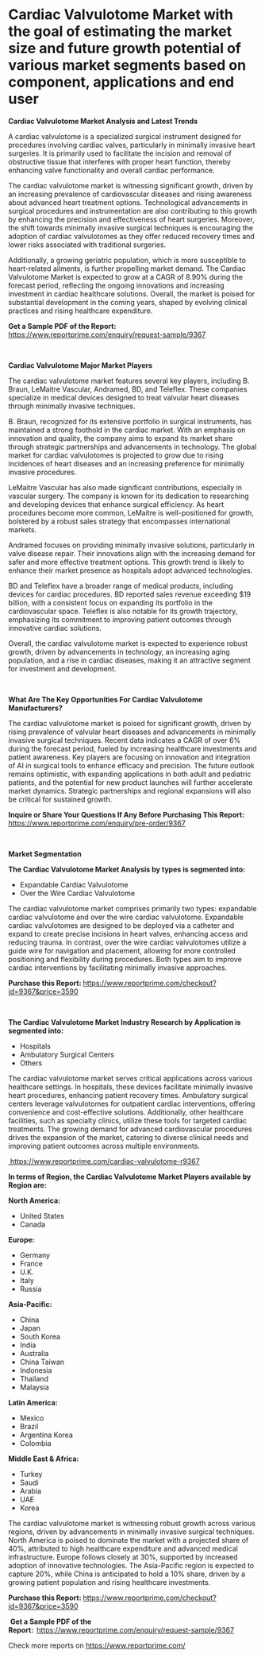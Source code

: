 <p><h1>Cardiac Valvulotome Market with the goal of estimating the market size and future growth potential of various market segments based on component, applications and end user</h1></p><p><strong>Cardiac Valvulotome Market Analysis and Latest Trends</strong></p>
<p><p>A cardiac valvulotome is a specialized surgical instrument designed for procedures involving cardiac valves, particularly in minimally invasive heart surgeries. It is primarily used to facilitate the incision and removal of obstructive tissue that interferes with proper heart function, thereby enhancing valve functionality and overall cardiac performance.</p><p>The cardiac valvulotome market is witnessing significant growth, driven by an increasing prevalence of cardiovascular diseases and rising awareness about advanced heart treatment options. Technological advancements in surgical procedures and instrumentation are also contributing to this growth by enhancing the precision and effectiveness of heart surgeries. Moreover, the shift towards minimally invasive surgical techniques is encouraging the adoption of cardiac valvulotomes as they offer reduced recovery times and lower risks associated with traditional surgeries.</p><p>Additionally, a growing geriatric population, which is more susceptible to heart-related ailments, is further propelling market demand. The Cardiac Valvulotome Market is expected to grow at a CAGR of 8.90% during the forecast period, reflecting the ongoing innovations and increasing investment in cardiac healthcare solutions. Overall, the market is poised for substantial development in the coming years, shaped by evolving clinical practices and rising healthcare expenditure.</p></p>
<p><strong>Get a Sample PDF of the Report:&nbsp;</strong> <a href="https://www.reportprime.com/enquiry/request-sample/9367?utm_campaign=2740&utm_medium=2&utm_source=Github&utm_content=ia&utm_term=20032025&utm_id=cardiac-valvulotome">https://www.reportprime.com/enquiry/request-sample/9367</a></p>
<p>&nbsp;</p>
<p><strong>Cardiac Valvulotome Major Market Players</strong></p>
<p><p>The cardiac valvulotome market features several key players, including B. Braun, LeMaitre Vascular, Andramed, BD, and Teleflex. These companies specialize in medical devices designed to treat valvular heart diseases through minimally invasive techniques.</p><p>B. Braun, recognized for its extensive portfolio in surgical instruments, has maintained a strong foothold in the cardiac market. With an emphasis on innovation and quality, the company aims to expand its market share through strategic partnerships and advancements in technology. The global market for cardiac valvulotomes is projected to grow due to rising incidences of heart diseases and an increasing preference for minimally invasive procedures.</p><p>LeMaitre Vascular has also made significant contributions, especially in vascular surgery. The company is known for its dedication to researching and developing devices that enhance surgical efficiency. As heart procedures become more common, LeMaitre is well-positioned for growth, bolstered by a robust sales strategy that encompasses international markets.</p><p>Andramed focuses on providing minimally invasive solutions, particularly in valve disease repair. Their innovations align with the increasing demand for safer and more effective treatment options. This growth trend is likely to enhance their market presence as hospitals adopt advanced technologies.</p><p>BD and Teleflex have a broader range of medical products, including devices for cardiac procedures. BD reported sales revenue exceeding $19 billion, with a consistent focus on expanding its portfolio in the cardiovascular space. Teleflex is also notable for its growth trajectory, emphasizing its commitment to improving patient outcomes through innovative cardiac solutions.</p><p>Overall, the cardiac valvulotome market is expected to experience robust growth, driven by advancements in technology, an increasing aging population, and a rise in cardiac diseases, making it an attractive segment for investment and development.</p></p>
<p>&nbsp;</p>
<p><strong>What Are The Key Opportunities For Cardiac Valvulotome Manufacturers?</strong></p>
<p><p>The cardiac valvulotome market is poised for significant growth, driven by rising prevalence of valvular heart diseases and advancements in minimally invasive surgical techniques. Recent data indicates a CAGR of over 6% during the forecast period, fueled by increasing healthcare investments and patient awareness. Key players are focusing on innovation and integration of AI in surgical tools to enhance efficacy and precision. The future outlook remains optimistic, with expanding applications in both adult and pediatric patients, and the potential for new product launches will further accelerate market dynamics. Strategic partnerships and regional expansions will also be critical for sustained growth.</p></p>
<p><strong>Inquire or Share Your Questions If Any Before Purchasing This Report:</strong> <a href="https://www.reportprime.com/enquiry/pre-order/9367?utm_campaign=2740&utm_medium=2&utm_source=Github&utm_content=ia&utm_term=20032025&utm_id=cardiac-valvulotome">https://www.reportprime.com/enquiry/pre-order/9367</a></p>
<p>&nbsp;</p>
<p><strong>Market Segmentation</strong></p>
<p><strong>The Cardiac Valvulotome Market Analysis by types is segmented into:</strong></p>
<p><ul><li>Expandable Cardiac Valvulotome</li><li>Over the Wire Cardiac Valvulotome</li></ul></p>
<p><p>The cardiac valvulotome market comprises primarily two types: expandable cardiac valvulotome and over the wire cardiac valvulotome. Expandable cardiac valvulotomes are designed to be deployed via a catheter and expand to create precise incisions in heart valves, enhancing access and reducing trauma. In contrast, over the wire cardiac valvulotomes utilize a guide wire for navigation and placement, allowing for more controlled positioning and flexibility during procedures. Both types aim to improve cardiac interventions by facilitating minimally invasive approaches.</p></p>
<p><strong>Purchase this Report:&nbsp;</strong><a href="https://www.reportprime.com/checkout?id=9367&price=3590&utm_campaign=2740&utm_medium=2&utm_source=Github&utm_content=ia&utm_term=20032025&utm_id=cardiac-valvulotome">https://www.reportprime.com/checkout?id=9367&price=3590</a></p>
<p>&nbsp;</p>
<p><strong>The Cardiac Valvulotome Market Industry Research by Application is segmented into:</strong></p>
<p><ul><li>Hospitals</li><li>Ambulatory Surgical Centers</li><li>Others</li></ul></p>
<p><p>The cardiac valvulotome market serves critical applications across various healthcare settings. In hospitals, these devices facilitate minimally invasive heart procedures, enhancing patient recovery times. Ambulatory surgical centers leverage valvulotomes for outpatient cardiac interventions, offering convenience and cost-effective solutions. Additionally, other healthcare facilities, such as specialty clinics, utilize these tools for targeted cardiac treatments. The growing demand for advanced cardiovascular procedures drives the expansion of the market, catering to diverse clinical needs and improving patient outcomes across multiple environments.</p></p>
<p><a href="https://www.reportprime.com/cardiac-valvulotome-r9367?utm_campaign=2740&utm_medium=2&utm_source=Github&utm_content=ia&utm_term=20032025&utm_id=cardiac-valvulotome">&nbsp;https://www.reportprime.com/cardiac-valvulotome-r9367</a></p>
<p><strong>In terms of Region, the Cardiac Valvulotome Market Players available by Region are:</strong></p>
<p>
    <p> <strong> North America: </strong>
        <ul>
            <li>United States</li>
            <li>Canada</li>
        </ul>
        </p> 
    <p> <strong> Europe: </strong>
        <ul>
            <li>Germany</li>
            <li>France</li>
            <li>U.K.</li>
            <li>Italy</li>
            <li>Russia</li>
        </ul>
        </p> 
    <p> <strong> Asia-Pacific: </strong>
        <ul>
            <li>China</li>
            <li>Japan</li>
            <li>South Korea</li>
            <li>India</li>
            <li>Australia</li>
            <li>China Taiwan</li>
            <li>Indonesia</li>
            <li>Thailand</li>
            <li>Malaysia</li>
        </ul>
        </p> 
    <p> <strong> Latin America: </strong>
        <ul>
            <li>Mexico</li>
            <li>Brazil</li>
            <li>Argentina Korea</li>
            <li>Colombia</li>
        </ul>
        </p> 
    <p> <strong> Middle East & Africa: </strong>
        <ul>
            <li>Turkey</li>
            <li>Saudi</li>
            <li>Arabia</li>
            <li>UAE</li>
            <li>Korea</li>
        </ul>
    </p>
    </p>
<p><p>The cardiac valvulotome market is witnessing robust growth across various regions, driven by advancements in minimally invasive surgical techniques. North America is poised to dominate the market with a projected share of 40%, attributed to high healthcare expenditure and advanced medical infrastructure. Europe follows closely at 30%, supported by increased adoption of innovative technologies. The Asia-Pacific region is expected to capture 20%, while China is anticipated to hold a 10% share, driven by a growing patient population and rising healthcare investments.</p></p>
<p><strong>Purchase this Report: </strong><a href="https://www.reportprime.com/checkout?id=9367&price=3590&utm_campaign=2740&utm_medium=2&utm_source=Github&utm_content=ia&utm_term=20032025&utm_id=cardiac-valvulotome">https://www.reportprime.com/checkout?id=9367&price=3590</a></p>
<p>&nbsp;<strong>Get a Sample PDF of the Report:&nbsp;&nbsp;</strong><a href="https://www.reportprime.com/enquiry/request-sample/9367?utm_campaign=2740&utm_medium=2&utm_source=Github&utm_content=ia&utm_term=20032025&utm_id=cardiac-valvulotome">https://www.reportprime.com/enquiry/request-sample/9367</a></p>
<p><strong></strong></p>
<p>Check more reports on <a href="https://www.reportprime.com/?utm_campaign=2740&utm_medium=2&utm_source=Github&utm_content=ia&utm_term=20032025&utm_id=cardiac-valvulotome">https://www.reportprime.com/</a></p>